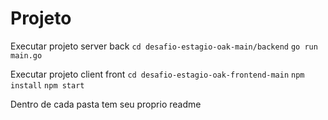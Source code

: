 
# Projeto

Executar projeto server back 
`cd desafio-estagio-oak-main/backend` 
`go run main.go`

Executar projeto client front
`cd desafio-estagio-oak-frontend-main` 
`npm install`
`npm start`

Dentro de cada pasta tem seu proprio readme
